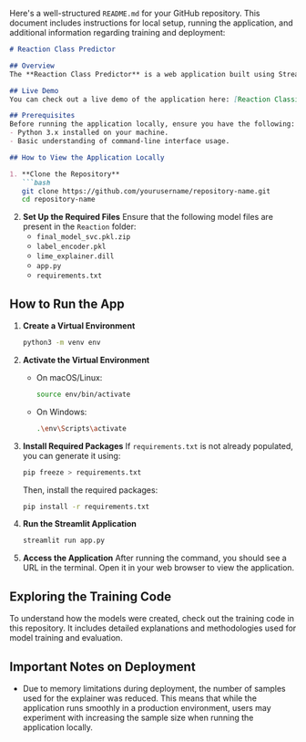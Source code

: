 Here's a well-structured `README.md` for your GitHub repository. This document includes instructions for local setup, running the application, and additional information regarding training and deployment:

```markdown
# Reaction Class Predictor

## Overview
The **Reaction Class Predictor** is a web application built using Streamlit that allows users to input chemical reaction SMILES and predicts the reaction class using a trained machine learning model. The application also visualizes the molecular structures and highlights the most important features influencing the prediction.

## Live Demo
You can check out a live demo of the application here: [Reaction Classifier Live Demo](https://reaction-classifier-1dbabbc88010.herokuapp.com/)

## Prerequisites
Before running the application locally, ensure you have the following:
- Python 3.x installed on your machine.
- Basic understanding of command-line interface usage.

## How to View the Application Locally

1. **Clone the Repository**
   ```bash
   git clone https://github.com/yourusername/repository-name.git
   cd repository-name
   ```

2. **Set Up the Required Files**
   Ensure that the following model files are present in the `Reaction` folder:
   - `final_model_svc.pkl.zip`
   - `label_encoder.pkl`
   - `lime_explainer.dill`
   - `app.py`
   - `requirements.txt`

## How to Run the App

1. **Create a Virtual Environment**
   ```bash
   python3 -m venv env
   ```

2. **Activate the Virtual Environment**
   - On macOS/Linux:
     ```bash
     source env/bin/activate
     ```
   - On Windows:
     ```bash
     .\env\Scripts\activate
     ```

3. **Install Required Packages**
   If `requirements.txt` is not already populated, you can generate it using:
   ```bash
   pip freeze > requirements.txt
   ```
   Then, install the required packages:
   ```bash
   pip install -r requirements.txt
   ```

4. **Run the Streamlit Application**
   ```bash
   streamlit run app.py
   ```

5. **Access the Application**
   After running the command, you should see a URL in the terminal. Open it in your web browser to view the application.

## Exploring the Training Code
To understand how the models were created, check out the training code in this repository. It includes detailed explanations and methodologies used for model training and evaluation.

## Important Notes on Deployment
- Due to memory limitations during deployment, the number of samples used for the explainer was reduced. This means that while the application runs smoothly in a production environment, users may experiment with increasing the sample size when running the application locally.
